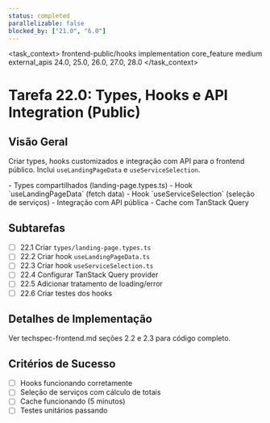 ```yaml
---
status: completed
parallelizable: false
blocked_by: ["21.0", "6.0"]
---
```


<task_context>
<domain>frontend-public/hooks</domain>
<type>implementation</type>
<scope>core_feature</scope>
<complexity>medium</complexity>
<dependencies>external_apis</dependencies>
<unblocks>24.0, 25.0, 26.0, 27.0, 28.0</unblocks>
</task_context>

# Tarefa 22.0: Types, Hooks e API Integration (Public)

## Visão Geral

Criar types, hooks customizados e integração com API para o frontend público. Inclui `useLandingPageData` e `useServiceSelection`.

<requirements>
- Types compartilhados (landing-page.types.ts)
- Hook `useLandingPageData` (fetch data)
- Hook `useServiceSelection` (seleção de serviços)
- Integração com API pública
- Cache com TanStack Query
</requirements>

## Subtarefas

- [ ] 22.1 Criar `types/landing-page.types.ts`
- [ ] 22.2 Criar hook `useLandingPageData.ts`
- [ ] 22.3 Criar hook `useServiceSelection.ts`
- [ ] 22.4 Configurar TanStack Query provider
- [ ] 22.5 Adicionar tratamento de loading/error
- [ ] 22.6 Criar testes dos hooks

## Detalhes de Implementação

Ver techspec-frontend.md seções 2.2 e 2.3 para código completo.

## Critérios de Sucesso

- [ ] Hooks funcionando corretamente
- [ ] Seleção de serviços com cálculo de totais
- [ ] Cache funcionando (5 minutos)
- [ ] Testes unitários passando
